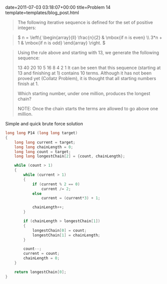 date=2011-07-03 03:18:07+00:00
title=Problem 14
template=templates/blog_post.html

<blockquote>
The following iterative sequence is defined for the set of positive integers:
</blockquote>

<blockquote>
$
n =
\left\{
	\begin{array}{ll}
		\frac{n}{2}  & \mbox{if n is even} \\
		3*n + 1 & \mbox{if n is odd}
	\end{array}
\right.
$
</blockquote>

<blockquote>
Using the rule above and starting with 13, we generate the following sequence:

13  40  20  10  5  16  8  4  2  1
It can be seen that this sequence (starting at 13 and finishing at 1) contains 10 terms. Although it has not been proved yet (Collatz Problem), it is thought that all starting numbers finish at 1.

Which starting number, under one million, produces the longest chain?

NOTE: Once the chain starts the terms are allowed to go above one million.
</blockquote>

<!--more-->

Simple and quick brute force solution

```cpp
long long P14 (long long target)
{
	long long current = target;
	long long chainLength = 0;
	long long count = target;
	long long longestChain[2] = {count, chainLength};

	while (count > 1)
	{
		while (current > 1)
		{
			if (current % 2 == 0)
				current /= 2;
			else
				current = (current*3) + 1;

			chainLength++;
		}

		if (chainLength > longestChain[1])
		{
			longestChain[0] = count;
			longestChain[1] = chainLength;
		}

		count--;
		current = count;
		chainLength = 0;
	}

	return longestChain[0];
}
```
